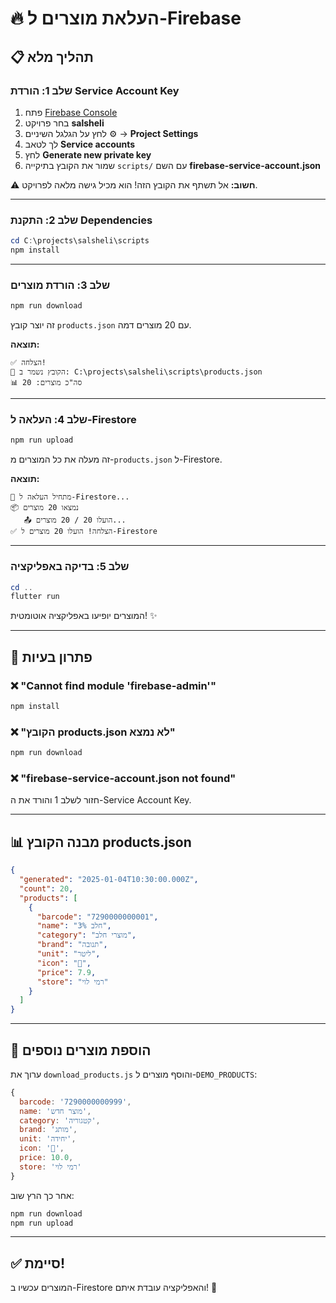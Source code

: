 # 🔥 העלאת מוצרים ל-Firebase

## 📋 תהליך מלא

### שלב 1: הורדת Service Account Key

1. פתח [Firebase Console](https://console.firebase.google.com)
2. בחר פרויקט **salsheli**
3. לחץ על הגלגל השיניים ⚙️ → **Project Settings**
4. לך לטאב **Service accounts**
5. לחץ **Generate new private key**
6. שמור את הקובץ בתיקייה `scripts/` עם השם **firebase-service-account.json**

⚠️ **חשוב:** אל תשתף את הקובץ הזה! הוא מכיל גישה מלאה לפרויקט.

---

### שלב 2: התקנת Dependencies

```powershell
cd C:\projects\salsheli\scripts
npm install
```

---

### שלב 3: הורדת מוצרים

```powershell
npm run download
```

זה יוצר קובץ `products.json` עם 20 מוצרים דמה.

**תוצאה:**
```
✅ הצלחה!
📁 הקובץ נשמר ב: C:\projects\salsheli\scripts\products.json
📊 סה"כ מוצרים: 20
```

---

### שלב 4: העלאה ל-Firestore

```powershell
npm run upload
```

זה מעלה את כל המוצרים מ-`products.json` ל-Firestore.

**תוצאה:**
```
🚀 מתחיל העלאה ל-Firestore...
📦 נמצאו 20 מוצרים
   📤 הועלו 20 / 20 מוצרים...
✅ הצלחה! הועלו 20 מוצרים ל-Firestore
```

---

### שלב 5: בדיקה באפליקציה

```powershell
cd ..
flutter run
```

המוצרים יופיעו באפליקציה אוטומטית! ✨

---

## 🔧 פתרון בעיות

### ❌ "Cannot find module 'firebase-admin'"
```powershell
npm install
```

### ❌ "הקובץ products.json לא נמצא"
```powershell
npm run download
```

### ❌ "firebase-service-account.json not found"
חזור לשלב 1 והורד את ה-Service Account Key.

---

## 📊 מבנה הקובץ products.json

```json
{
  "generated": "2025-01-04T10:30:00.000Z",
  "count": 20,
  "products": [
    {
      "barcode": "7290000000001",
      "name": "חלב 3%",
      "category": "מוצרי חלב",
      "brand": "תנובה",
      "unit": "ליטר",
      "icon": "🥛",
      "price": 7.9,
      "store": "רמי לוי"
    }
  ]
}
```

---

## 🎯 הוספת מוצרים נוספים

ערוך את `download_products.js` והוסף מוצרים ל-`DEMO_PRODUCTS`:

```javascript
{
  barcode: '7290000000999',
  name: 'מוצר חדש',
  category: 'קטגוריה',
  brand: 'מותג',
  unit: 'יחידה',
  icon: '🛒',
  price: 10.0,
  store: 'רמי לוי'
}
```

אחר כך הרץ שוב:
```powershell
npm run download
npm run upload
```

---

## ✅ סיימת!

המוצרים עכשיו ב-Firestore והאפליקציה עובדת איתם! 🎉
